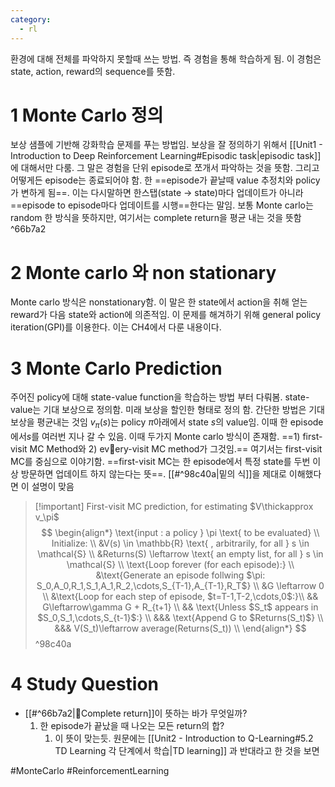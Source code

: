 ```yaml
---
category:
  - rl
---
```


환경에 대해 전체를 파악하지 못할때 쓰는 방법. 즉 경험을 통해 학습하게 됨. 이 경험은 state, action, reward의 sequence를 뜻함.

# 1 Monte Carlo 정의
보상 샘플에 기반해 강화학습 문제를 푸는 방법임. 보상을 잘 정의하기 위해서 [[Unit1 - Introduction to Deep Reinforcement Learning#Episodic task|episodic task]]에 대해서만 다룸. 그 말은 경험을 단위 episode로 쪼개서 파악하는 것을 뜻함. 그리고 어떻게든 episode는 종료되어야 함. 한 ==episode가 끝날때 value 추정치와 policy가 변하게 됨==. 이는 다시말하면 한스탭(state -> state)마다 업데이트가 아니라 ==episode to episode마다 업데이트를 시행==한다는 말임. 보통 Monte carlo는 random 한 방식을 뜻하지만, 여기서는 complete return을 평균 내는 것을 뜻함 ^66b7a2

# 2 Monte carlo 와 non stationary
Monte carlo 방식은 nonstationary함. 이 말은 한 state에서 action을 취해 얻는 reward가 다음 state와 action에 의존적임. 이 문제를 해겨하기 위해 general policy iteration(GPI)를 이용한다. 이는 CH4에서 다룬 내용이다.

# 3 Monte Carlo Prediction
주어진 policy에 대해 state-value function을 학습하는 방법 부터 다뤄봄. state-value는 기대 보상으로 정의함. 미래 보상을 할인한 형태로 정의 함. 간단한 방법은 기대 보상을 평균내는 것임
$v_\pi(s)$는 policy $\pi$아래에서 state $s$의 value임. 이때 한 episode 에서$s$를 여러번 지나 갈 수 있음. 이때 두가지 Monte carlo 방식이 존재함. ==1) first-visit MC Method와 2) every-visit MC method가 그것임.== 여기서는 first-visit MC를 중심으로 이야기함. 
==first-visit MC는 한 episode에서 특정 state를 두번 이상 방문하면 업데이트 하지 않는다는 뜻==. [[#^98c40a|밑의 식]]을 제대로 이해했다면 이 설명이 맞음

> [!important] First-visit MC prediction, for estimating $V\thickapprox v_\pi$
> $$
> \begin{align*}
> \text{input : a policy } \pi \text{ to be evaluated}  \\
> Initialize: \\
> &V(s) \in \mathbb{R} \text{ , arbitrarily, for all } s \in \mathcal{S} \\
> &Returns(S) \leftarrow \text{ an empty list, for all } s \in \mathcal{S} \\
> \text{Loop forever (for each episode):} \\
> &\text{Generate an episode follwing $\pi: S_0,A_0,R_1,S_1,A_1,R_2,\cdots,S_{T-1},A_{T-1},R_T$} \\
> &G \leftarrow 0 \\
> &\text{Loop for each step of episode, $t=T-1,T-2,\cdots,0$:}\\
> && G\leftarrow\gamma G + R_{t+1} \\
> && \text{Unless $S_t$ appears in $S_0,S_1,\cdots,S_{t-1}$:} \\
> &&& \text{Append G to $Returns(S_t)$} \\
> &&& V(S_t)\leftarrow average(Returns(S_t)) \\
> \end{align*}
> $$
^98c40a
# 4 Study Question
- [[#^66b7a2|Complete return]]이 뜻하는 바가 무엇일까?
	1. 한 episode가 끝났을 때 나오는 모든 return의 합?
		1. 이 뜻이 맞는듯. 원문에는 [[Unit2 - Introduction to Q-Learning#5.2 TD Learning 각 단계에서 학습|TD learning]] 과 반대라고 한 것을 보면



#MonteCarlo #ReinforcementLearning 